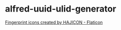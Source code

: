 # alfred-uuid-ulid-generator


<a href="https://www.flaticon.com/free-icons/fingerprint" title="fingerprint icons">Fingerprint icons created by HAJICON - Flaticon</a>